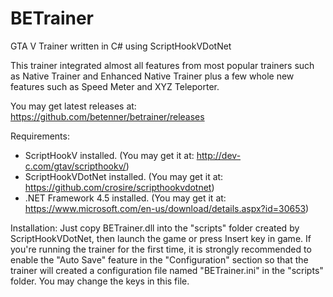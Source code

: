 # BETrainer
GTA V Trainer written in C# using ScriptHookVDotNet

This trainer integrated almost all features from most popular trainers such as Native Trainer and Enhanced Native Trainer plus a few whole new features such as Speed Meter and XYZ Teleporter.

You may get latest releases at:
https://github.com/betenner/betrainer/releases

Requirements:
- ScriptHookV installed. (You may get it at: http://dev-c.com/gtav/scripthookv/)
- ScriptHookVDotNet installed. (You may get it at: https://github.com/crosire/scripthookvdotnet)
- .NET Framework 4.5 installed. (You may get it at: https://www.microsoft.com/en-us/download/details.aspx?id=30653)

Installation:
Just copy BETrainer.dll into the "scripts" folder created by ScriptHookVDotNet, then launch the game or press Insert key in game.
If you're running the trainer for the first time, it is strongly recommended to enable the "Auto Save" feature in the "Configuration" section so that the trainer will created a configuration file named "BETrainer.ini" in the "scripts" folder. You may change the keys in this file.
